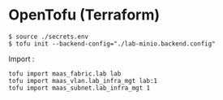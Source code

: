 # OpenTofu (Terraform)


```console
$ source ./secrets.env
$ tofu init --backend-config="./lab-minio.backend.config"
```

Import :
```console
tofu import maas_fabric.lab lab
tofu import maas_vlan.lab_infra_mgt lab:1
tofu import maas_subnet.lab_infra_mgt 1 
```